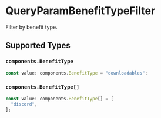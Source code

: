 # QueryParamBenefitTypeFilter

Filter by benefit type.


## Supported Types

### `components.BenefitType`

```typescript
const value: components.BenefitType = "downloadables";
```

### `components.BenefitType[]`

```typescript
const value: components.BenefitType[] = [
  "discord",
];
```

